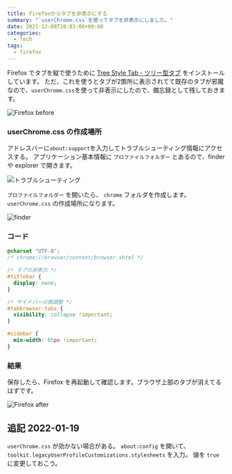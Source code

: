 ```yaml
---
title: Firefoxからタブを非表示にする
summary: "`userChrome.css`を使ってタブを非表示にしました。"
date: 2021-12-08T20:03:00+09:00
categories:
  - Tech
tags:
  - firefox
---
```


Firefox でタブを縦で使うために [Tree Style Tab - ツリー型タブ](https://addons.mozilla.org/ja/firefox/addon/tree-style-tab/) をインストールしています。
ただ、これを使うとタブが2箇所に表示されてて既存のタブが邪魔なので、`userChrome.css`を使って非表示にしたので、備忘録として残しておきます。

![Firefox before](https://i.gyazo.com/a2d96af44058cf7387b2deedc83b638f.png)

### userChrome.css の作成場所

アドレスバーに`about:support`を入力してトラブルシューティング情報にアクセスする。
アプリケーション基本情報に `プロファイルフォルダー` とあるので、finder や explorer で開きます。

![トラブルシューティング](https://i.gyazo.com/0c9dc6a886d7cf0184904fa9c837ca65.png)

`プロファイルフォルダー` を開いたら、 `chrome` フォルダを作成します。 `userChrome.css` の作成場所になります。

![finder](https://i.gyazo.com/4143818f4faea5deed52ab217ddce39d.png)

### コード

```css
@charset "UTF-8";
/* chrome://browser/content/browser.xhtml */

/* タブの非表示 */
#titlebar {
  display: none;
}

/* サイドバーの微調整 */
#tabbrowser-tabs {
  visibility: collapse !important;
}

#sidebar {
  min-width: 65px !important;
}
```

### 結果

保存したら、Firefox を再起動して確認します。ブラウザ上部のタブが消えてるはずです。

![Firefox after](https://i.gyazo.com/d70e01540348dd1b5ebe65835e42c519.png)

## 追記 2022-01-19

`userChrome.css` が効かない場合がある。
`about:config` を開いて、 `toolkit.legacyUserProfileCustomizations.stylesheets` を入力。
値を `true` に変更しておこう。
